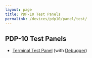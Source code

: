 ```yaml
---
layout: page
title: PDP-10 Test Panels
permalink: /devices/pdp10/panel/test/
---
```


PDP-10 Test Panels
------------------

* [Terminal Test Panel](terminal.xml) (with [Debugger](debugger/terminal.xml))
